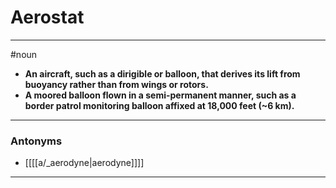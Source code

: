# Aerostat
---
#noun
- **An aircraft, such as a dirigible or balloon, that derives its lift from buoyancy rather than from wings or rotors.**
- **A moored balloon flown in a semi-permanent manner, such as a border patrol monitoring balloon affixed at 18,000 feet (~6 km).**
---
### Antonyms
- [[[[a/_aerodyne|aerodyne]]]]
---
